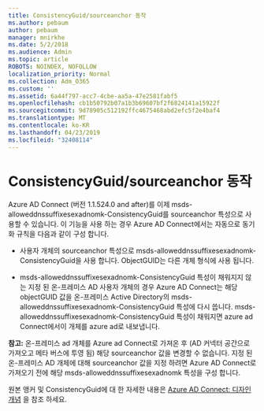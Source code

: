 ```yaml
---
title: ConsistencyGuid/sourceanchor 동작
ms.author: pebaum
author: pebaum
manager: mnirkhe
ms.date: 5/2/2018
ms.audience: Admin
ms.topic: article
ROBOTS: NOINDEX, NOFOLLOW
localization_priority: Normal
ms.collection: Adm_O365
ms.custom: ''
ms.assetid: 6a44f797-acc7-4cbe-aa5a-47e2581fabf5
ms.openlocfilehash: cb1b50792b07a1b3b69607bf2f6824141a15922f
ms.sourcegitcommit: 9d78905c512192ffc4675468abd2efc5f2e4baf4
ms.translationtype: MT
ms.contentlocale: ko-KR
ms.lasthandoff: 04/23/2019
ms.locfileid: "32408114"
---
```

# <a name="consistencyguid--sourceanchor-behavior"></a>ConsistencyGuid/sourceanchor 동작

Azure AD Connect (버전 1.1.524.0 and after)를 이제 msds-alloweddnssuffixesexadnomk-ConsistencyGuid를 sourceanchor 특성으로 사용할 수 있습니다. 이 기능을 사용 하는 경우 Azure AD Connect에서는 자동으로 동기화 규칙을 다음과 같이 구성 합니다.
  
- 사용자 개체의 sourceanchor 특성으로 msds-alloweddnssuffixesexadnomk-ConsistencyGuid을 사용 합니다. ObjectGUID는 다른 개체 형식에 사용 됩니다.
    
- msds-alloweddnssuffixesexadnomk-ConsistencyGuid 특성이 채워지지 않는 지정 된 온-프레미스 AD 사용자 개체의 경우 Azure AD Connect는 해당 objectGUID 값을 온-프레미스 Active Directory의 msds-alloweddnssuffixesexadnomk-ConsistencyGuid 특성에 다시 씁니다. msds-alloweddnssuffixesexadnomk-ConsistencyGuid 특성이 채워지면 azure ad Connect에서이 개체를 azure ad로 내보냅니다.
    
 **참고:** 온-프레미스 ad 개체를 Azure ad Connect로 가져온 후 (AD 커넥터 공간으로 가져오고 메타 버스에 투영 됨) 해당 sourceanchor 값을 변경할 수 없습니다. 지정 된 온-프레미스 AD 개체에 대해 sourceanchor 값을 지정 하려면 Azure AD Connect로 가져오기 전에 해당 msds-alloweddnssuffixesexadnomk 특성을 구성 합니다. 
  
원본 앵커 및 ConsistencyGuid에 대 한 자세한 내용은 [Azure AD Connect: 디자인 개념](https://docs.microsoft.com/azure/active-directory/connect/active-directory-aadconnect-design-concepts) 을 참조 하세요.
  

